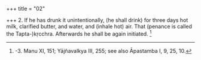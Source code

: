 +++
title = "02"

+++
2. If he has drunk it unintentionally, (he shall drink) for three days hot milk, clarified butter, and water, and (inhale hot) air. That (penance is called the Tapta-)kṛcchra. Afterwards he shall be again initiated. [^2] 


[^2]:  -3. Manu XI, 151; Yājñavalkya III, 255; see also Āpastamba I, 9, 25, 10.
